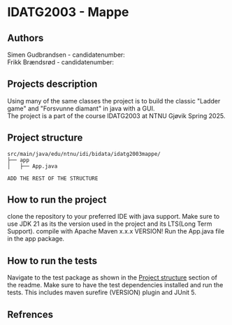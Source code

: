 # IDATG2003 - Mappe

## Authors
Simen Gudbrandsen - candidatenumber: \
Frikk Brændsrød - candidatenumber:

## Projects description
Using many of the same classes the project is to build the classic "Ladder game" and "Forsvunne diamant" in java with a GUI. \
The project is a part of the course IDATG2003 at NTNU Gjøvik Spring 2025.

## Project structure
```
src/main/java/edu/ntnu/idi/bidata/idatg2003mappe/
├── app
│   ├── App.java

ADD THE REST OF THE STRUCTURE
```

## How to run the project
clone the repository to your preferred IDE with java support.
Make sure to use JDK 21 as its the version used in the project and its LTS(Long Term Support).
compile with Apache Maven x.x.x VERSION!
Run the App.java file in the app package.

## How to run the tests
Navigate to the test package as shown in the [Project structure](#project-structure) section of the readme.
Make sure to have the test dependencies installed and run the tests. This includes maven surefire (VERSION) plugin and JUnit 5.

## Refrences